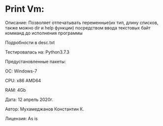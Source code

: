 
Print Vm:
=========

Описание: Позволяет отпечатывать переменные(их тип, длину списков, также можно dir и help функции)
посредством ввода текстовых байт комманд до исполнения программы

Подробности в desc.txt

Тестировалась на: Python3.7.3

Предустановленные пакеты:

ОС: Windows-7

CPU: x86 AMD64

RAM: 4Gb

Дата: 12 апрель 2020г.

Автор: Мухамеджанов Константин К.

Лицензия: As is

